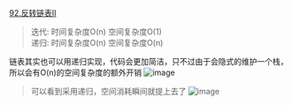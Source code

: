 [92.反转链表Ⅱ](https://leetcode-cn.com/problems/reverse-linked-list-ii/submissions/)

> 迭代: 时间复杂度O(n) 空间复杂度O(1) </br>
> 递归: 时间复杂度O(n) 空间复杂度O(n)

链表其实也可以用递归实现，代码会更加简洁，只不过由于会隐式的维护一个栈，所以会有O(n)的空间复杂度的额外开销
![image](https://user-images.githubusercontent.com/47679525/113803052-590b6000-978e-11eb-8f57-898d9552677a.png)

> 可以看到采用递归，空间消耗瞬间就提上去了
![image](https://user-images.githubusercontent.com/47679525/115169457-a07bdf80-a0f0-11eb-94d4-ef9744e992af.png)
